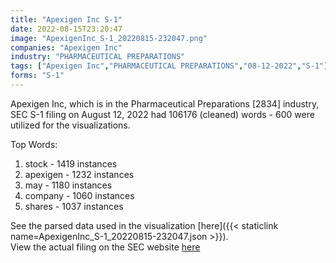 ```yaml
---
title: "Apexigen Inc S-1"
date: 2022-08-15T23:20:47
image: "ApexigenInc_S-1_20220815-232047.png"
companies: "Apexigen Inc"
industry: "PHARMACEUTICAL PREPARATIONS"
tags: ["Apexigen Inc","PHARMACEUTICAL PREPARATIONS","08-12-2022","S-1"]
forms: "S-1"
---
```

Apexigen Inc, which is in the Pharmaceutical Preparations [2834] industry, SEC S-1 filing on August 12, 2022 had 106176 (cleaned) words - 600 were utilized for the visualizations.

Top Words:
1. stock - 1419 instances
2. apexigen - 1232 instances
3. may - 1180 instances
4. company - 1060 instances
5. shares - 1037 instances


See the parsed data used in the visualization [here]({{< staticlink name=ApexigenInc_S-1_20220815-232047.json >}}).  
View the actual filing on the SEC website [here](https://www.sec.gov/Archives/edgar/data/1814140/0001193125-22-220084.txt)